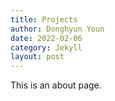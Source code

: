 ```yaml
---
title: Projects
author: Donghyun Youn
date: 2022-02-06
category: Jekyll
layout: post
---
```


This is an about page.
